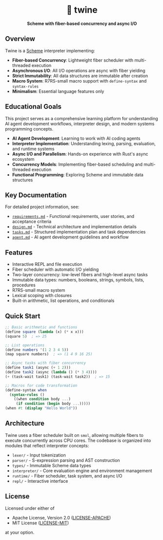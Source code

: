 <div align="center">
  <h1>🧵 twine</h1>
  <p>
    <strong>
      Scheme with fiber-based concurrency and async I/O
    </strong>
  </p>
</div>

## Overview

Twine is a [Scheme](https://en.wikipedia.org/wiki/Scheme_(programming_language)) interpreter implementing:

- **Fiber-based Concurrency**: Lightweight fiber scheduler with multi-threaded execution
- **Asynchronous I/O**: All I/O operations are async with fiber yielding
- **Strict Immutability**: All data structures are immutable after creation
- **Macro System**: R7RS-small macro support with `define-syntax` and `syntax-rules`
- **Minimalism**: Essential language features only

## Educational Goals

This project serves as a comprehensive learning platform for understanding AI agent development workflows, interpreter design, and modern systems programming concepts.

- **AI Agent Development**: Learning to work with AI coding agents
- **Interpreter Implementation**: Understanding lexing, parsing, evaluation, and runtime systems
- **Async I/O and Parallelism**: Hands-on experience with Rust's async ecosystem
- **Concurrency Models**: Implementing fiber-based scheduling and multi-threaded execution
- **Functional Programming**: Exploring Scheme and immutable data structures

## Key Documentation

For detailed project information, see:

- [`requirements.md`](requirements.md) - Functional requirements, user stories, and acceptance criteria
- [`design.md`](design.md) - Technical architecture and implementation details
- [`tasks.md`](tasks.md) - Structured implementation plan and task dependencies
- [`agent.md`](agent.md) - AI agent development guidelines and workflow

## Features

- Interactive REPL and file execution
- Fiber scheduler with automatic I/O yielding
- Two-layer concurrency: low-level fibers and high-level async tasks
- Immutable data types: numbers, booleans, strings, symbols, lists, procedures
- R7RS-small macro system
- Lexical scoping with closures
- Built-in arithmetic, list operations, and conditionals

## Quick Start

```scheme
;; Basic arithmetic and functions
(define square (lambda (x) (* x x)))
(square 5)  ; => 25

;; List operations
(define numbers '(1 2 3 4 5))
(map square numbers)  ; => (1 4 9 16 25)

;; Async tasks with fiber concurrency
(define task1 (async (+ 1 2)))
(define task2 (async (lambda () (* 3 4))))
(+ (task-wait task1) (task-wait task2))  ; => 15

;; Macros for code transformation
(define-syntax when
  (syntax-rules ()
    ((when condition body ...)
     (if condition (begin body ...)))))
(when #t (display "Hello World"))
```

## Architecture

Twine uses a fiber scheduler built on `smol`, allowing multiple fibers to execute concurrently across CPU cores. The codebase is organized into modules that reflect interpreter concepts:

- `lexer/` - Input tokenization
- `parser/` - S-expression parsing and AST construction
- `types/` - Immutable Scheme data types
- `interpreter/` - Core evaluation engine and environment management
- `runtime/` - Fiber scheduler, task system, and async I/O
- `repl/` - Interactive interface

## License

Licensed under either of

- Apache License, Version 2.0 ([LICENSE-APACHE](LICENSE-APACHE))
- MIT License ([LICENSE-MIT](LICENSE-MIT))

at your option.
